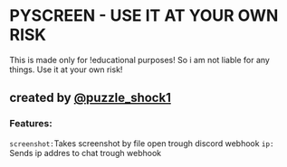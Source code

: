# PYSCREEN - USE IT AT YOUR OWN RISK

This is made only for !educational purposes! So i am not liable for any things. Use it at your own risk!

## created by [@puzzle_shock1](https://replit.com/@puzzleshock1)

### Features:
`screenshot:`Takes screenshot by file open trough discord webhook
`ip:` Sends ip addres to chat trough webhook 
